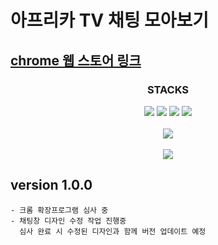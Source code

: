 # 아프리카 TV 채팅 모아보기

<a href="https://chrome.google.com/webstore/detail/%EC%95%84%ED%94%84%EB%A6%AC%EC%B9%B4tv-%EC%B1%84%ED%8C%85-%EB%AA%A8%EC%95%84%EB%B3%B4%EA%B8%B0/oenmfbheogigcgbiadciifkdoldkggen?hl=ko">chrome 웹 스토어 링크</a>
---

<div align="center">
    <h3>STACKS</h3>
    <img src="https://img.shields.io/badge/typescrit-007396?style=for-the-badge&logo=typescript&logoColor=white">
    <img src="https://img.shields.io/badge/javascript-F7DF1E?style=for-the-badge&logo=javascript&logoColor=black">
    <img src="https://img.shields.io/badge/react-61DAFB?style=for-the-badge&logo=react&logoColor=black"> 
    <img src="https://img.shields.io/badge/bootstrap-7952B3?style=for-the-badge&logo=bootstrap&logoColor=white">
</div>

<div align="center">
    <br/>
    <img src="https://user-images.githubusercontent.com/68687144/168662245-64d3715e-fba1-4b3a-ae23-00fa10821e4f.png">
</div>

<div align="center">
    <br/>
    <img src="https://user-images.githubusercontent.com/68687144/168658839-200c98bf-1056-4009-b7e6-fc5213206616.png"/>
</div>

## version 1.0.0

    - 크롬 확장프로그램 심사 중
    - 채팅창 디자인 수정 작업 진행중
      심사 완료 시 수정된 디자인과 함께 버전 업데이트 예정
